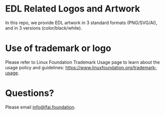 # EDL Related Logos and Artwork 
In this repo, we provide EDL artwork in 3 standard formats (PNG/SVG/AI), and in 3 versions (color/black/white). 

# Use of trademark or logo 
Please refer to Linux Foundation Trademark Usage page to learn about the usage policy and guidelines: https://www.linuxfoundation.org/trademark-usage. 

# Questions? 
Please email info@lfai.foundation.
